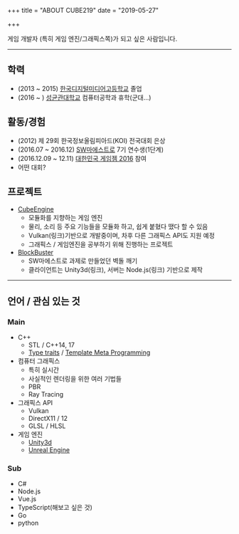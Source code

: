+++
title = "ABOUT CUBE219"
date = "2019-05-27"

+++

게임 개발자 (특히 게임 엔진/그래픽스쪽)가 되고 싶은 사람입니다.

-----

## 학력

* (2013 ~ 2015) [한국디지털미디어고등학교](https://www.dimigo.hs.kr/) 졸업
* (2016 ~ ) [성균관대학교](https://skku.edu/) 컴퓨터공학과 휴학(군대...)

## 활동/경험

* (2012) 제 29회 한국정보올림피아드(KOI) 전국대회 은상
* (2016.07 ~ 2016.12) [SW마에스트로](https://swm.recruiter.co.kr/) 7기 연수생(1단계)
* (2016.12.09 ~ 12.11) [대한민국 게임젬 2016](https://www.facebook.com/kgamejam) 참여
* 어떤 대회?

## 프로젝트

* [CubeEngine](https://github.com/Cube219/CubeEngine)
  * 모듈화를 지향하는 게임 엔진
  * 물리, 소리 등 주요 기능들을 모듈화 하고, 쉽게 붙혔다 땠다 할 수 있음
  * Vulkan(링크)기반으로 개발중이며, 차후 다른 그래픽스 API도 지원 예정
  * 그래픽스 / 게임엔진을 공부하기 위해 진행하는 프로젝트
* [BlockBuster](https://github.com/Cube219/BlockBuster)
  * SW마에스트로 과제로 만들었던 벽돌 깨기
  * 클라이언트는 Unity3d(링크), 서버는 Node.js(링크) 기반으로 제작

-----

## 언어 / 관심 있는 것

### Main

* C++
  * STL / C++14, 17
  * [Type traits](https://en.cppreference.com/w/cpp/header/type_traits) / [Template Meta Programming](https://en.wikipedia.org/wiki/Template_metaprogramming)
* 컴퓨터 그래픽스
  * 특히 실시간
  * 사실적인 렌더링을 위한 여러 기법들
  * PBR
  * Ray Tracing
* 그래픽스 API
  * Vulkan
  * DirectX11 / 12
  * GLSL / HLSL
* 게임 엔진
  * [Unity3d](https://unity.com/)
  * [Unreal Engine](https://www.unrealengine.com)

### Sub

* C#
* Node.js
* Vue.js
* TypeScript(해보고 싶은 것)
* Go
* python

